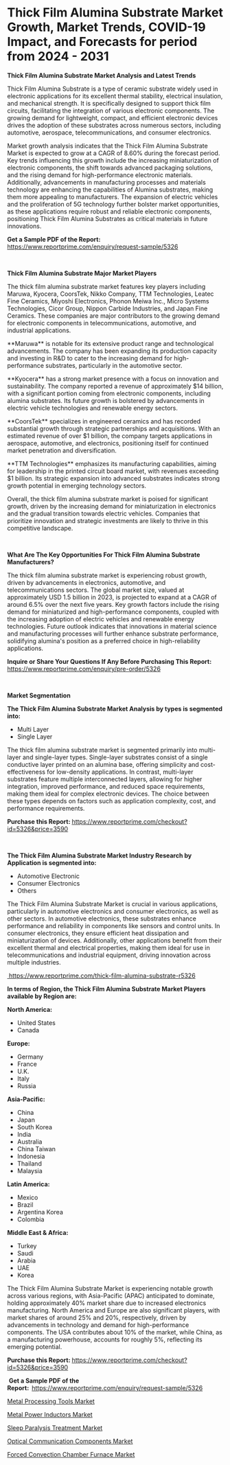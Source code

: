 <p><h1>Thick Film Alumina Substrate Market Growth, Market Trends, COVID-19 Impact, and Forecasts for period from 2024 - 2031</h1></p><p><strong>Thick Film Alumina Substrate Market Analysis and Latest Trends</strong></p>
<p><p>Thick Film Alumina Substrate is a type of ceramic substrate widely used in electronic applications for its excellent thermal stability, electrical insulation, and mechanical strength. It is specifically designed to support thick film circuits, facilitating the integration of various electronic components. The growing demand for lightweight, compact, and efficient electronic devices drives the adoption of these substrates across numerous sectors, including automotive, aerospace, telecommunications, and consumer electronics.</p><p>Market growth analysis indicates that the Thick Film Alumina Substrate Market is expected to grow at a CAGR of 8.60% during the forecast period. Key trends influencing this growth include the increasing miniaturization of electronic components, the shift towards advanced packaging solutions, and the rising demand for high-performance electronic materials. Additionally, advancements in manufacturing processes and materials technology are enhancing the capabilities of Alumina substrates, making them more appealing to manufacturers. The expansion of electric vehicles and the proliferation of 5G technology further bolster market opportunities, as these applications require robust and reliable electronic components, positioning Thick Film Alumina Substrates as critical materials in future innovations.</p></p>
<p><strong>Get a Sample PDF of the Report:&nbsp;</strong> <a href="https://www.reportprime.com/enquiry/request-sample/5326">https://www.reportprime.com/enquiry/request-sample/5326</a></p>
<p>&nbsp;</p>
<p><strong>Thick Film Alumina Substrate Major Market Players</strong></p>
<p><p>The thick film alumina substrate market features key players including Maruwa, Kyocera, CoorsTek, Nikko Company, TTM Technologies, Leatec Fine Ceramics, Miyoshi Electronics, Phonon Meiwa Inc., Micro Systems Technologies, Cicor Group, Nippon Carbide Industries, and Japan Fine Ceramics. These companies are major contributors to the growing demand for electronic components in telecommunications, automotive, and industrial applications.</p><p>**Maruwa** is notable for its extensive product range and technological advancements. The company has been expanding its production capacity and investing in R&D to cater to the increasing demand for high-performance substrates, particularly in the automotive sector.</p><p>**Kyocera** has a strong market presence with a focus on innovation and sustainability. The company reported a revenue of approximately $14 billion, with a significant portion coming from electronic components, including alumina substrates. Its future growth is bolstered by advancements in electric vehicle technologies and renewable energy sectors.</p><p>**CoorsTek** specializes in engineered ceramics and has recorded substantial growth through strategic partnerships and acquisitions. With an estimated revenue of over $1 billion, the company targets applications in aerospace, automotive, and electronics, positioning itself for continued market penetration and diversification.</p><p>**TTM Technologies** emphasizes its manufacturing capabilities, aiming for leadership in the printed circuit board market, with revenues exceeding $1 billion. Its strategic expansion into advanced substrates indicates strong growth potential in emerging technology sectors.</p><p>Overall, the thick film alumina substrate market is poised for significant growth, driven by the increasing demand for miniaturization in electronics and the gradual transition towards electric vehicles. Companies that prioritize innovation and strategic investments are likely to thrive in this competitive landscape.</p></p>
<p>&nbsp;</p>
<p><strong>What Are The Key Opportunities For Thick Film Alumina Substrate Manufacturers?</strong></p>
<p><p>The thick film alumina substrate market is experiencing robust growth, driven by advancements in electronics, automotive, and telecommunications sectors. The global market size, valued at approximately USD 1.5 billion in 2023, is projected to expand at a CAGR of around 6.5% over the next five years. Key growth factors include the rising demand for miniaturized and high-performance components, coupled with the increasing adoption of electric vehicles and renewable energy technologies. Future outlook indicates that innovations in material science and manufacturing processes will further enhance substrate performance, solidifying alumina's position as a preferred choice in high-reliability applications.</p></p>
<p><strong>Inquire or Share Your Questions If Any Before Purchasing This Report:</strong> <a href="https://www.reportprime.com/enquiry/pre-order/5326">https://www.reportprime.com/enquiry/pre-order/5326</a></p>
<p>&nbsp;</p>
<p><strong>Market Segmentation</strong></p>
<p><strong>The Thick Film Alumina Substrate Market Analysis by types is segmented into:</strong></p>
<p><ul><li>Multi Layer</li><li>Single Layer</li></ul></p>
<p><p>The thick film alumina substrate market is segmented primarily into multi-layer and single-layer types. Single-layer substrates consist of a single conductive layer printed on an alumina base, offering simplicity and cost-effectiveness for low-density applications. In contrast, multi-layer substrates feature multiple interconnected layers, allowing for higher integration, improved performance, and reduced space requirements, making them ideal for complex electronic devices. The choice between these types depends on factors such as application complexity, cost, and performance requirements.</p></p>
<p><strong>Purchase this Report:&nbsp;</strong><a href="https://www.reportprime.com/checkout?id=5326&price=3590">https://www.reportprime.com/checkout?id=5326&price=3590</a></p>
<p>&nbsp;</p>
<p><strong>The Thick Film Alumina Substrate Market Industry Research by Application is segmented into:</strong></p>
<p><ul><li>Automotive Electronic</li><li>Consumer Electronics</li><li>Others</li></ul></p>
<p><p>The Thick Film Alumina Substrate Market is crucial in various applications, particularly in automotive electronics and consumer electronics, as well as other sectors. In automotive electronics, these substrates enhance performance and reliability in components like sensors and control units. In consumer electronics, they ensure efficient heat dissipation and miniaturization of devices. Additionally, other applications benefit from their excellent thermal and electrical properties, making them ideal for use in telecommunications and industrial equipment, driving innovation across multiple industries.</p></p>
<p><a href="https://www.reportprime.com/thick-film-alumina-substrate-r5326">&nbsp;https://www.reportprime.com/thick-film-alumina-substrate-r5326</a></p>
<p><strong>In terms of Region, the Thick Film Alumina Substrate Market Players available by Region are:</strong></p>
<p>
    <p> <strong> North America: </strong>
        <ul>
            <li>United States</li>
            <li>Canada</li>
        </ul>
        </p> 
    <p> <strong> Europe: </strong>
        <ul>
            <li>Germany</li>
            <li>France</li>
            <li>U.K.</li>
            <li>Italy</li>
            <li>Russia</li>
        </ul>
        </p> 
    <p> <strong> Asia-Pacific: </strong>
        <ul>
            <li>China</li>
            <li>Japan</li>
            <li>South Korea</li>
            <li>India</li>
            <li>Australia</li>
            <li>China Taiwan</li>
            <li>Indonesia</li>
            <li>Thailand</li>
            <li>Malaysia</li>
        </ul>
        </p> 
    <p> <strong> Latin America: </strong>
        <ul>
            <li>Mexico</li>
            <li>Brazil</li>
            <li>Argentina Korea</li>
            <li>Colombia</li>
        </ul>
        </p> 
    <p> <strong> Middle East & Africa: </strong>
        <ul>
            <li>Turkey</li>
            <li>Saudi</li>
            <li>Arabia</li>
            <li>UAE</li>
            <li>Korea</li>
        </ul>
    </p>
    </p>
<p><p>The Thick Film Alumina Substrate Market is experiencing notable growth across various regions, with Asia-Pacific (APAC) anticipated to dominate, holding approximately 40% market share due to increased electronics manufacturing. North America and Europe are also significant players, with market shares of around 25% and 20%, respectively, driven by advancements in technology and demand for high-performance components. The USA contributes about 10% of the market, while China, as a manufacturing powerhouse, accounts for roughly 5%, reflecting its emerging potential.</p></p>
<p><strong>Purchase this Report: </strong><a href="https://www.reportprime.com/checkout?id=5326&price=3590">https://www.reportprime.com/checkout?id=5326&price=3590</a></p>
<p>&nbsp;<strong>Get a Sample PDF of the Report:&nbsp;&nbsp;</strong><a href="https://www.reportprime.com/enquiry/request-sample/5326">https://www.reportprime.com/enquiry/request-sample/5326</a></p>
<p><strong></strong></p>
<p><p><a href="https://issuu.com/reportprime-2/docs/metal-processing-tools-market-size-_b2563435c152b6">Metal Processing Tools Market</a></p><p><a href="https://github.com/mahnoor2003/Market-Research-Report-List-6/blob/main/metal-power-inductors-market.md">Metal Power Inductors Market</a></p><p><a href="https://www.linkedin.com/pulse/comprehensive-look-product-type-stimulantsselective-serotonin-1r2if?trackingId=x4PcDnCgSeeAgpoll7FGqg%3D%3D">Sleep Paralysis Treatment Market</a></p><p><a href="https://github.com/ygfu6u/Market-Research-Report-List-1/blob/main/optical-communication-components-market.md">Optical Communication Components Market</a></p><p><a href="https://issuu.com/reportprime-2/docs/forced-convection-chamber-furnace-m_ebb93199426b76">Forced Convection Chamber Furnace Market</a></p></p>
